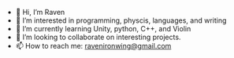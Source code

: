 - 👋 Hi, I’m Raven
- 👀 I’m interested in programming, physcis, languages, and writing
- 🌱 I’m currently learning Unity, python, C++, and Violin
- 💞️ I’m looking to collaborate on interesting projects.
- 📫 How to reach me: ravenironwing@gmail.com

